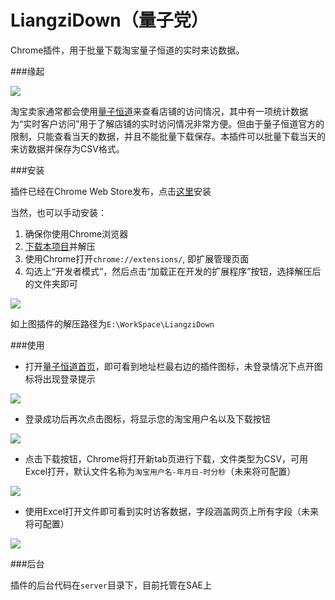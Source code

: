 LiangziDown（量子党）
===========

Chrome插件，用于批量下载淘宝量子恒道的实时来访数据。

###缘起

![](https://raw2.github.com/PinkyJie/LiangziDown/master/screenshots/1.PNG)

淘宝卖家通常都会使用[量子恒道](http://lz.taobao.com)来查看店铺的访问情况，其中有一项统计数据为“实时客户访问”用于了解店铺的实时访问情况非常方便。但由于量子恒道官方的限制，只能查看当天的数据，并且不能批量下载保存。本插件可以批量下载当天的来访数据并保存为CSV格式。

###安装

插件已经在Chrome Web Store发布，点击[这里](https://chrome.google.com/webstore/detail/%E9%87%8F%E5%AD%90%E5%85%9A/dkdgdjlebbekbmboilieclmigakdbjld?hl=zh-CN)安装

当然，也可以手动安装：

1. 确保你使用Chrome浏览器
2. [下载本项目](https://github.com/PinkyJie/LiangziDown/archive/master.zip)并解压
3. 使用Chrome打开`chrome://extensions/`, 即扩展管理页面
4. 勾选上“开发者模式”，然后点击“加载正在开发的扩展程序”按钮，选择解压后的文件夹即可

![](https://raw2.github.com/PinkyJie/LiangziDown/master/screenshots/0.PNG)

如上图插件的解压路径为`E:\WorkSpace\LiangziDown`

###使用

* 打开[量子恒道首页](http://lz.taobao.com)，即可看到地址栏最右边的插件图标，未登录情况下点开图标将出现登录提示

![](https://raw2.github.com/PinkyJie/LiangziDown/master/screenshots/2.PNG)

* 登录成功后再次点击图标，将显示您的淘宝用户名以及下载按钮

![](https://raw2.github.com/PinkyJie/LiangziDown/master/screenshots/3.PNG)

* 点击下载按钮，Chrome将打开新tab页进行下载，文件类型为CSV，可用Excel打开，默认文件名称为`淘宝用户名-年月日-时分秒`（未来将可配置）

![](https://raw2.github.com/PinkyJie/LiangziDown/master/screenshots/4.PNG)

* 使用Excel打开文件即可看到实时访客数据，字段涵盖网页上所有字段（未来将可配置） 

![](https://raw2.github.com/PinkyJie/LiangziDown/master/screenshots/5.PNG)

###后台

插件的后台代码在`server`目录下，目前托管在SAE上
